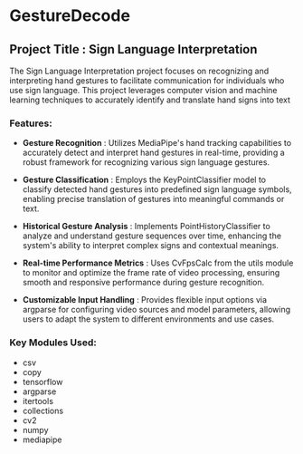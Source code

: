 # GestureDecode
## Project Title : Sign Language Interpretation

The Sign Language Interpretation project focuses on recognizing and interpreting hand gestures to facilitate communication for individuals who use sign language. This project leverages computer vision and machine learning techniques to accurately identify and translate hand signs into text

### Features:

- **Gesture Recognition** : Utilizes MediaPipe's hand tracking capabilities to accurately detect and interpret hand gestures in real-time, providing a robust framework for recognizing various sign language gestures.

- **Gesture Classification** : Employs the KeyPointClassifier model to classify detected hand gestures into predefined sign language symbols, enabling precise translation of gestures into meaningful commands or text.
  
- **Historical Gesture Analysis** : Implements PointHistoryClassifier to analyze and understand gesture sequences over time, enhancing the system's ability to interpret complex signs and contextual meanings.

- **Real-time Performance Metrics** : Uses CvFpsCalc from the utils module to monitor and optimize the frame rate of video processing, ensuring smooth and responsive performance during gesture recognition.

- **Customizable Input Handling** : Provides flexible input options via argparse for configuring video sources and model parameters, allowing users to adapt the system to different environments and use cases.

### Key Modules Used:

- csv
- copy
- tensorflow
- argparse
- itertools
- collections
- cv2
- numpy
- mediapipe
